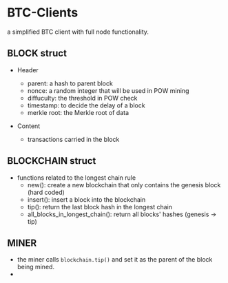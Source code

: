 # BTC-Clients
a simplified BTC client with full node functionality.

## BLOCK struct

- Header
  - parent: a hash to parent block 
  - nonce: a random integer that will be used in POW mining
  - diffuculty: the threshold in POW check
  - timestamp: to decide the delay of a block
  - merkle root: the Merkle root of data

- Content
  - transactions carried in the block

## BLOCKCHAIN struct

- functions related to the longest chain rule
  - new(): create a new blockchain that only contains the genesis block (hard coded)
  - insert(): insert a block into the blockchain
  - tip(): return the last block hash in the longest chain 
  - all_blocks_in_longest_chain(): return all blocks' hashes (genesis -> tip)

## MINER
- the miner calls `blockchain.tip()` and set it as the parent of the block being mined.
- 
